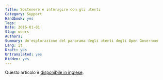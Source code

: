 ```yaml
---
Title: Sostenere e interagire con gli utenti
Category: Support
Handbook: yes
Tags:
Date: 2016-01-01
Slug: users
Authors:
Summary: Un'esplorazione del panorama degli utenti degli Open Government Data, e come essi sono supportati al meglio.
Lang: it
Draft: yes
Untranslated: yes
Hidden: yes
---
```


Questo articolo è [disponibile in inglese](/en/support/users).
